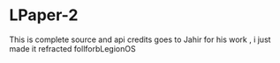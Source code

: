 # LPaper-2
This is complete source and api credits goes to Jahir for his work , i just made it refracted follforbLegionOS
